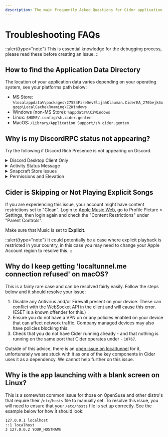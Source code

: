 ```yaml
---
description: The main Frequently Asked Questions for Cider application support.
---
```


# Troubleshooting FAQs

::alert{type="note"}
This is essential knowledge for the debugging process, please read these before creating an issue.
::

## How to find the Application Data Directory

The location of your application data varies depending on your operating system, see your platforms path below:
- MS Store: `%localappdata%\packages\27554FireDevElijahKlauman.CiderEA_270bejk4xgzqp\LocalCache\Roaming\C2Windows`
- Windows (non-MS Store): `%appdata%\C2Windows`
- Linux: `$HOME/.config/sh.cider.genten`
- MacOS: `/Library/Application Support/sh.cider.genten`


## Why is my DiscordRPC status not appearing?

Try the following if Discord Rich Presence is not appearing on Discord.

<details>

<summary>Discord Desktop Client Only</summary>

Ensure you only have the Discord desktop client, not the web client open. As Cider is not directly connected to Discord we cannot have your status showing when not connected to Cider directly through Discord's Rich Presence functionality.

</details>

<details>

<summary>Activity Status Message</summary>

Make sure that 'Display current activity as a status message' is enabled in your Activity Status category in the Discord settings. Cider will not appear as a game, so do not manually add it.

<img src="https://i.imgur.com/3znfOMh.png" alt="Discord Activity Status Message" data-size="original">

</details>

<details>

<summary>Snapcraft Store Issues</summary>

If you are using Discord from the Snap Store, you are advised to install from a different source (Discords Website or using another package manager). The Snap Store version of Discord is known to have issues with DiscordRPC.

</details>

<details>

<summary>Permissions and Elevation</summary>

Ensure that you are running Discord on a level that is below Cider. If Discord is being elevated, Cider will be unable to connect. Furthermore, **ensure that Discord is started first**. Cider has to connect to Discord and this is only done on Cider's launch. So make sure Discord is started before Cider.

</details>

## Cider is Skipping or Not Playing Explicit Songs

If you are experiencing this issue, your account might have content restrictions set to "Clean". Login to [Apple Music Web](https://beta.music.apple.com), go to Profile Picture > Settings, then login again and check the "Content Restrictions" under "Parent Controls". 

Make sure that Music is set to **Explicit**.

::alert{type="note"}
It could potentially be a case where explicit playback is restricted in your country, in this case you may need to change your Apple Account region to resolve this.
::

## Why do I keep getting 'localtunnel.me connection refused' on macOS?

This is a fairly rare case and can be resolved fairly easily. Follow the steps below and it should resolve your issue:
1. Disable any Antivirus and/or Firewall present on your device. These can conflict with the WebSocket API in the client and will cause this error. (ESET is a known offender for this.)
2. Ensure you do not have a VPN on or any policies enabled on your device that can affect network traffic. Company managed devices may also have policies blocking this.
3. Check that you do not have Cider running already - and that nothing is running on the same port that Cider operates under - `10767`.

Outside of this advice, there is an [open issue on localtunnel](https://github.com/localtunnel/localtunnel/issues/658) for it, unfortunately we are stuck with it as one of the key components in Cider uses it as a dependency. We cannot help further on this issue.

## Why is the app launching with a blank screen on Linux?

This is a somewhat common issue for those on OpenSuse and other distro's that require their `/etc/hosts` file to manually set. To resolve this issue, you will need to ensure that your `/etc/hosts` file is set up correctly. See the example below for how it should look:

```bash
127.0.0.1 localhost
::1 localhost
3 127.0.0.2 YOUR_HOSTNAME
```